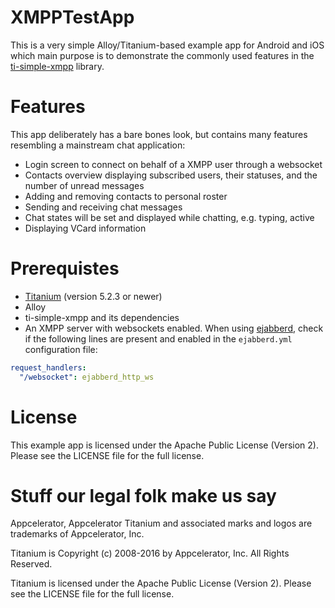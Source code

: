 XMPPTestApp
===========
This is a very simple Alloy/Titanium-based example app for Android and iOS which
main purpose is to demonstrate the commonly used features in the
[ti-simple-xmpp](https://github.com/confcompass/ti-simple-xmpp) library.

Features
========
This app deliberately has a bare bones look, but contains many features
resembling a mainstream chat application:

* Login screen to connect on behalf of a XMPP user through a websocket
* Contacts overview displaying subscribed users, their statuses, and the number
  of unread messages
* Adding and removing contacts to personal roster
* Sending and receiving chat messages
* Chat states will be set and displayed while chatting, e.g. typing, active
* Displaying VCard information

Prerequistes
============
* [Titanium](http://www.appcelerator.com) (version 5.2.3 or newer)
* Alloy
* ti-simple-xmpp and its dependencies
* An XMPP server with websockets enabled. When using
  [ejabberd](https://www.ejabberd.im), check if the following lines are present
  and enabled in the `ejabberd.yml` configuration file:

```yaml
request_handlers:
  "/websocket": ejabberd_http_ws
```

License
=======
This example app is licensed under the Apache Public License (Version 2). Please
see the LICENSE file for the full license.

Stuff our legal folk make us say
================================
Appcelerator, Appcelerator Titanium and associated marks and logos are 
trademarks of Appcelerator, Inc.

Titanium is Copyright (c) 2008-2016 by Appcelerator, Inc. All Rights Reserved.

Titanium is licensed under the Apache Public License (Version 2). Please
see the LICENSE file for the full license.
